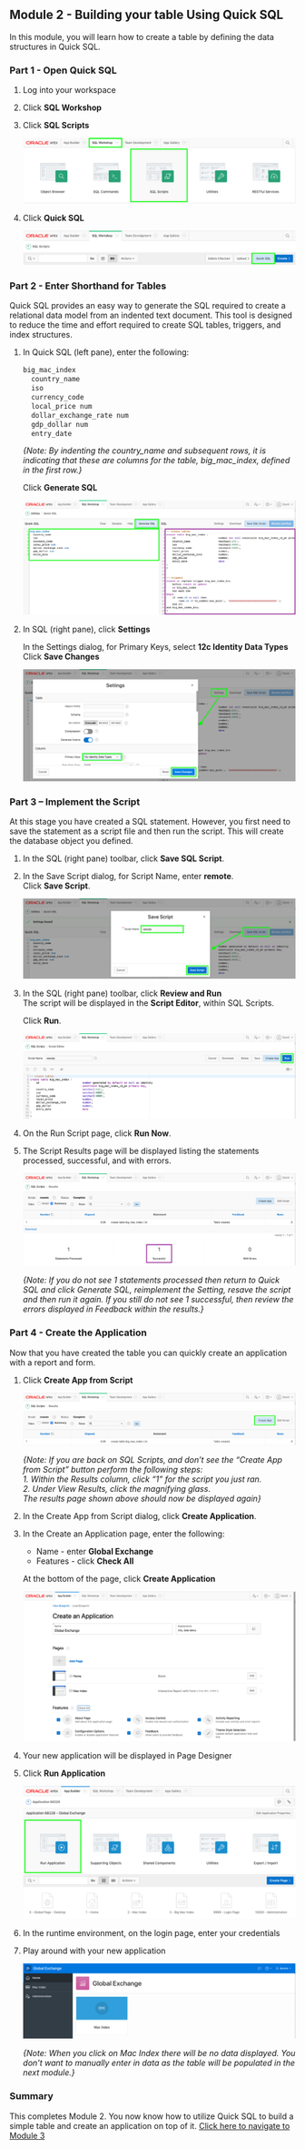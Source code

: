 ## Module 2 - Building your table Using Quick SQL

In this module, you will learn how to create a table by defining the data structures in Quick SQL. 

### **Part 1** - Open Quick SQL
1. Log into your workspace
2. Click **SQL Workshop**
3. Click **SQL Scripts**

    ![](images/2/go-sql-scripts.png)
    
4. Click **Quick SQL**

    ![](images/2/go-quick-sql.png)

### **Part 2** - Enter Shorthand for Tables
Quick SQL provides an easy way to generate the SQL required to create a relational data model from an indented text document. This tool is designed to reduce the time and effort required to create SQL tables, triggers, and index structures.

1. In Quick SQL (left pane), enter the following:

    ```
    big_mac_index  
      country_name  
      iso
      currency_code 
      local_price num 
      dollar_exchange_rate num 
      gdp_dollar num 
      entry_date
    ```

    *{Note: By indenting the _country\_name_ and subsequent rows, it is indicating that these are columns for the table, _big\_mac\_index_, defined in the first row.}*

    Click **Generate SQL**

    ![](images/2/enter-table.png)

2. In SQL (right pane), click **Settings** 

    In the Settings dialog, for Primary Keys, select **12c Identity Data Types**  
    Click **Save Changes**   

    ![](images/2/set-settings.png)

### **Part 3** – Implement the Script
At this stage you have created a SQL statement. However, you first need to save the statement as a script file and then run the script. This will create the database object you defined.

1. In the SQL (right pane) toolbar, click **Save SQL Script**.
2. In the Save Script dialog, for Script Name, enter **remote**.   
    Click **Save Script**.

    ![](images/2/save-script.png)
    
3. In the SQL (right pane) toolbar, click **Review and Run**    
    The script will be displayed in the **Script Editor**, within SQL Scripts.
    
    Click **Run**.

    ![](images/2/run-script.png)

4. On the Run Script page, click **Run Now**.  
5. The Script Results page will be displayed listing the statements processed, successful, and with errors.

    ![](images/2/results.png)

    *{Note: If you do not see 1 statements processed then return to Quick SQL and click _Generate SQL_, reimplement the Setting, resave the script and then run it again. If you still do not see 1 successful, then review the errors displayed in Feedback within the results.}*

### **Part 4** - Create the Application
Now that you have created the table you can quickly create an application with a report and form.

1. Click **Create App from Script**

    ![](images/2/go-create-app.png)

    *{Note: If you are back on SQL Scripts, and don’t see the “Create
App from Script” button perform the following steps:*   
    *1. Within the Results column, click “1” for the script you just ran.*  
    *2. Under View Results, click the magnifying glass*.  
    *The results page shown above should now be displayed again}*

2. In the Create App from Script dialog, click **Create Application**.
3. In the Create an Application page, enter the following:
    - Name - enter **Global Exchange**
    - Features - click **Check All**

    At the bottom of the page, click **Create Application**

    ![](images/2/set-create-app.png)

4. Your new application will be displayed in Page Designer
5. Click **Run Application**

    ![](images/2/run-app.png)

6. In the runtime environment, on the login page, enter your credentials
7. Play around with your new application

    ![](images/2/runtime-app.png)

    *{Note: When you click on Mac Index there will be no data displayed. You don't want to manually enter in data as the table will be populated in the next module.}*

### **Summary**
This completes Module 2. You now know how to utilize Quick SQL to build a simple table and create an application on top of it. [Click here to navigate to Module 3](3-populating-table.md)
